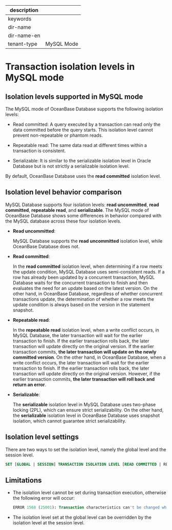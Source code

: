 |description||
|---|---|
|keywords||
|dir-name||
|dir-name-en||
|tenant-type|MySQL Mode|

# Transaction isolation levels in MySQL mode

## Isolation levels supported in MySQL mode

The MySQL mode of OceanBase Database supports the following isolation levels:

* Read committed: A query executed by a transaction can read only the data committed before the query starts. This isolation level cannot prevent non-repeatable or phantom reads.

* Repeatable read: The same data read at different times within a transaction is consistent.

* Serializable: It is similar to the serializable isolation level in Oracle Database but is not strictly a serializable isolation level.

By default, OceanBase Database uses the **read committed** isolation level.

## Isolation level behavior comparison

MySQL Database supports four isolation levels: **read uncommitted**, **read committed**, **repeatable read**, and **serializable**. The MySQL mode of OceanBase Database shows some differences in behavior compared with the MySQL database across these four isolation levels.

* **Read uncommitted**:
  
  MySQL Database supports the **read uncommitted** isolation level, while OceanBase Database does not.

* **Read committed**:
  
  In the **read committed** isolation level, when determining if a row meets the update condition, MySQL Database uses semi-consistent reads. If a row has already been updated by a concurrent transaction, MySQL Database waits for the concurrent transaction to finish and then evaluates the need for an update based on the latest version. On the other hand, in OceanBase Database, regardless of whether concurrent transactions update, the determination of whether a row meets the update condition is always based on the version in the statement snapshot.

* **Repeatable read**:
  
  In the **repeatable read** isolation level, when a write conflict occurs, in MySQL Database, the later transaction will wait for the earlier transaction to finish. If the earlier transaction rolls back, the later transaction will update directly on the original version. If the earlier transaction commits, **the later transaction will update on the newly committed version**. On the other hand, in OceanBase Database, when a write conflict occurs, the later transaction will wait for the earlier transaction to finish. If the earlier transaction rolls back, the later transaction will update directly on the original version. However, if the earlier transaction commits, **the later transaction will roll back and return an error**.

* **Serializable**:
  
  The **serializable** isolation level in MySQL Database uses two-phase locking (2PL), which can ensure strict serializability. On the other hand, the **serializable** isolation level in OceanBase Database uses snapshot isolation, which cannot guarantee strict serializability.

## Isolation level settings

There are two ways to set the isolation level, namely the global level and the session level.

```sql
SET [GLOBAL | SESSION] TRANSACTION ISOLATION LEVEL [READ COMMITTED | REPEATABLE READ | SERIALIZABLE];
```

## Limitations

* The isolation level cannot be set during transaction execution, otherwise the following error will occur:

    ```sql
    ERROR 1568 (25001): Transaction characteristics can't be changed while a transaction is in progress
    ```

* The isolation level set at the global level can be overridden by the isolation level at the session level.
